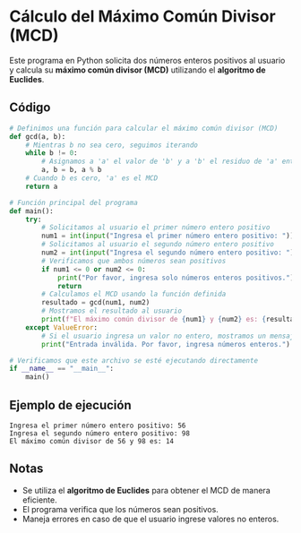 # Cálculo del Máximo Común Divisor (MCD)

Este programa en Python solicita dos números enteros positivos al usuario y calcula su **máximo común divisor (MCD)** utilizando el **algoritmo de Euclides**.

## Código

```python
# Definimos una función para calcular el máximo común divisor (MCD) 
def gcd(a, b):
    # Mientras b no sea cero, seguimos iterando
    while b != 0:
        # Asignamos a 'a' el valor de 'b' y a 'b' el residuo de 'a' entre 'b'
        a, b = b, a % b
    # Cuando b es cero, 'a' es el MCD
    return a

# Función principal del programa
def main():
    try:
        # Solicitamos al usuario el primer número entero positivo
        num1 = int(input("Ingresa el primer número entero positivo: "))
        # Solicitamos al usuario el segundo número entero positivo
        num2 = int(input("Ingresa el segundo número entero positivo: "))
        # Verificamos que ambos números sean positivos
        if num1 <= 0 or num2 <= 0:
            print("Por favor, ingresa solo números enteros positivos.")
            return
        # Calculamos el MCD usando la función definida
        resultado = gcd(num1, num2)
        # Mostramos el resultado al usuario
        print(f"El máximo común divisor de {num1} y {num2} es: {resultado}")
    except ValueError:
        # Si el usuario ingresa un valor no entero, mostramos un mensaje de error
        print("Entrada inválida. Por favor, ingresa números enteros.")

# Verificamos que este archivo se esté ejecutando directamente
if __name__ == "__main__":
    main()
```

## Ejemplo de ejecución

```
Ingresa el primer número entero positivo: 56
Ingresa el segundo número entero positivo: 98
El máximo común divisor de 56 y 98 es: 14
```

## Notas
- Se utiliza el **algoritmo de Euclides** para obtener el MCD de manera eficiente.
- El programa verifica que los números sean positivos.
- Maneja errores en caso de que el usuario ingrese valores no enteros.
